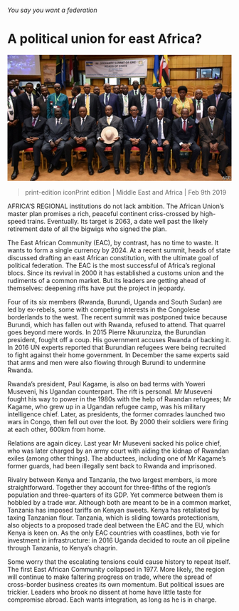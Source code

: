 ###### You say you want a federation

# A political union for east Africa? 

![image](images/20190209_map501.jpg) 

> print-edition iconPrint edition | Middle East and Africa | Feb 9th 2019 

AFRICA’S REGIONAL institutions do not lack ambition. The African Union’s master plan promises a rich, peaceful continent criss-crossed by high-speed trains. Eventually. Its target is 2063, a date well past the likely retirement date of all the bigwigs who signed the plan. 

The East African Community (EAC), by contrast, has no time to waste. It wants to form a single currency by 2024. At a recent summit, heads of state discussed drafting an east African constitution, with the ultimate goal of political federation. The EAC is the most successful of Africa’s regional blocs. Since its revival in 2000 it has established a customs union and the rudiments of a common market. But its leaders are getting ahead of themselves: deepening rifts have put the project in jeopardy. 

Four of its six members (Rwanda, Burundi, Uganda and South Sudan) are led by ex-rebels, some with competing interests in the Congolese borderlands to the west. The recent summit was postponed twice because Burundi, which has fallen out with Rwanda, refused to attend. That quarrel goes beyond mere words. In 2015 Pierre Nkurunziza, the Burundian president, fought off a coup. His government accuses Rwanda of backing it. In 2016 UN experts reported that Burundian refugees were being recruited to fight against their home government. In December the same experts said that arms and men were also flowing through Burundi to undermine Rwanda. 

Rwanda’s president, Paul Kagame, is also on bad terms with Yoweri Museveni, his Ugandan counterpart. The rift is personal. Mr Museveni fought his way to power in the 1980s with the help of Rwandan refugees; Mr Kagame, who grew up in a Ugandan refugee camp, was his military intelligence chief. Later, as presidents, the former comrades launched two wars in Congo, then fell out over the loot. By 2000 their soldiers were firing at each other, 600km from home. 

Relations are again dicey. Last year Mr Museveni sacked his police chief, who was later charged by an army court with aiding the kidnap of Rwandan exiles (among other things). The abductees, including one of Mr Kagame’s former guards, had been illegally sent back to Rwanda and imprisoned. 

Rivalry between Kenya and Tanzania, the two largest members, is more straightforward. Together they account for three-fifths of the region’s population and three-quarters of its GDP. Yet commerce between them is hobbled by a trade war. Although both are meant to be in a common market, Tanzania has imposed tariffs on Kenyan sweets. Kenya has retaliated by taxing Tanzanian flour. Tanzania, which is sliding towards protectionism, also objects to a proposed trade deal between the EAC and the EU, which Kenya is keen on. As the only EAC countries with coastlines, both vie for investment in infrastructure: in 2016 Uganda decided to route an oil pipeline through Tanzania, to Kenya’s chagrin. 

Some worry that the escalating tensions could cause history to repeat itself. The first East African Community collapsed in 1977. More likely, the region will continue to make faltering progress on trade, where the spread of cross-border business creates its own momentum. But political issues are trickier. Leaders who brook no dissent at home have little taste for compromise abroad. Each wants integration, as long as he is in charge. 

